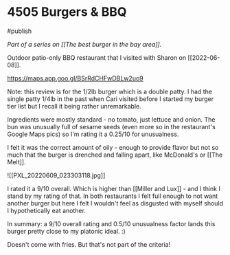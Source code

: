# 4505 Burgers & BBQ
#publish 

_Part of a series on [[The best burger in the bay area]]._

Outdoor patio-only BBQ restaurant that I visited with Sharon on [[2022-06-08]].

https://maps.app.goo.gl/BSrRdCHFwDBLw2uo9

Note: this review is for the 1/2lb burger which is a double patty. I had the single patty 1/4lb in the past when Cari visited before I started my burger tier list but I recall it being rather unremarkable.

Ingredients were mostly standard - no tomato, just lettuce and onion. The bun was unusually full of sesame seeds (even more so in the restaurant's Google Maps pics) so I'm rating it a 0.25/10 for unusualness.

I felt it was the correct amount of oily - enough to provide flavor but not so much that the burger is drenched and falling apart, like McDonald's or [[The Melt]].

![[PXL_20220609_023303118.jpg]]

I rated it a 9/10 overall. Which is higher than [[Miller and Lux]] - and I think I stand by my rating of that. In both restaurants I felt full enough to not want another burger but here I felt I wouldn't feel as disgusted with myself should I hypothetically eat another.

In summary: a 9/10 overall rating and 0.5/10 unusualness factor lands this burger pretty close to my platonic ideal. :)

Doesn't come with fries. But that's not part of the criteria!